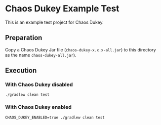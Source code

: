 # Chaos Dukey Example Test

This is an example test project for Chaos Dukey.

## Preparation

Copy a Chaos Dukey Jar file (`chaos-dukey-x.x.x-all.jar`) to this directory as the name `chaos-dukey-all.jar`).

## Execution

### With Chaos Dukey disabled

```console
./gradlew clean test
```

### With Chaos Dukey enabled

```console
CHAOS_DUKEY_ENABLED=true ./gradlew clean test
```

